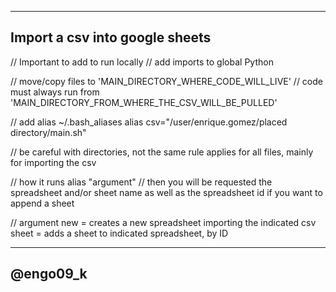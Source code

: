----------
Import a csv into google sheets
----------

// Important to add to run locally
// add imports to global Python

// move/copy files to 'MAIN_DIRECTORY_WHERE_CODE_WILL_LIVE'
// code must always run from 'MAIN_DIRECTORY_FROM_WHERE_THE_CSV_WILL_BE_PULLED'

// add alias
~/.bash_aliases
alias csv="/user/enrique.gomez/placed directory/main.sh"

// be careful with directories, not the same rule applies for all files, mainly for importing the csv

// how it runs
alias "argument"
// then you will be requested the spreadsheet and/or sheet name as well as the spreadsheet id if you want to append a sheet

// argument
new = creates a new spreadsheet importing the indicated csv
sheet = adds a sheet to indicated spreadsheet, by ID


----------
@engo09_k
----------
